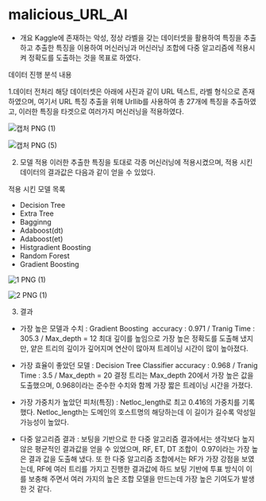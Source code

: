 # malicious_URL_AI

- 개요
Kaggle에 존재하는 악성, 정상 라벨을 갖는 데이터셋을 활용하여 특징을 추출하고 추출한 특징을 이용하여 머신러닝과 머신러닝 조합에 다중 알고리즘에 적용시켜 정확도를 도출하는 것을 목표로 하였다.


데이터 진행 분석 내용

1.데이터 전처리
해당 데이터셋은 아래에 사진과 같이 URL 텍스트, 라벨 형식으로 존재하였으며, 여기서 URL 특징 추출을 위해 Urllib를 사용하여 총 27개에 특징을 추출하였고, 이러한 특징을 타겟으로 여러가지 머신러닝을 적용하였다.

![캡처 PNG (1)](https://github.com/Feistel97/malicious_URL_AI/assets/140569946/52ec9bd5-8a91-4df6-a5f4-d8b9b2c30f6a)

![캡처 PNG (5)](https://github.com/Feistel97/malicious_URL_AI/assets/140569946/572b1de3-39f6-41c1-a81d-9ae35b9b3ae2)


2. 모델 적용
이러한 추출한 특징을 토대로 각종 머신러닝에 적용시켰으며, 적용 시킨 데이터의 결과값은 다음과 같이 얻을 수 있었다.

적용 시킨 모델 목록
- Decision Tree
- Extra Tree
- Bagginng
- Adaboost(dt)
- Adaboost(et)
- Histgradient Boosting
- Random Forest
- Gradient Boosting

![1 PNG (1)](https://github.com/Feistel97/malicious_URL_AI/assets/140569946/b5625e7b-3b39-4dea-9a03-dd9e689087f0)



![2 PNG (1)](https://github.com/Feistel97/malicious_URL_AI/assets/140569946/c74214ff-3eaf-4bc7-87b0-81c422b8086d)


3. 결과

- 가장 높은 모델과 수치 : 
Gradient Boosting  accuracy : 0.971 / Tranig Time : 305.3 / Max_depth = 12
최대 깊이를 높임으로 가장 높은 정확도를 도출해 냈지만, 얕은 트리의 깊이가 깊어지며 연산이 많아져 트레이닝 시간이 많이 높아졌다.

- 가장 효율이 좋았던 모델 : 
Decision Tree Classifier accuracy : 0.968 / Tranig Time : 3.5 / Max_depth = 20
결정 트리는 Max_depth 20에서 가장 높은 값을 도출했으며, 0.968이라는 준수한 수치와 함께 가장 짧은 트레이닝 시간을 가졌다.

- 가장 가중치가 높았던 피처(특징) : 
Netloc_length로 최고 0.416의 가중치를 기록했다. Netloc_length는 도메인의 호스트명의 해당하는데 이 길이가 길수록 악성일 가능성이 높았다.

- 다중 알고리즘 결과 : 
보팅을 기반으로 한 다중 알고리즘 결과에서는 생각보다 높지 않은 평균적인 결과값을 얻을 수 있었으며, RF, ET, DT 조합이  0.97이라는 가장 높은 결과 값을 도출해 냈다.
또 한 다중 알고리즘 조합에서는 RF가 가장 강점을 보였는데, RF에 여러 트리를 가지고 진행한 결과값에 하드 보팅 기반에 투표 방식이 이를 보충해 주면서 여러 가지의 높은 조합 모델을 만드는데 가장 높은 기여도가 발생한 것 같다.
